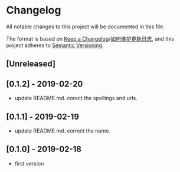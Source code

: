 # Changelog
All notable changes to this project will be documented in this file.

The format is based on [Keep a Changelog](https://keepachangelog.com/en/1.0.0/)/[如何维护更新日志](https://keepachangelog.com/zh-CN/1.0.0/),
and this project adheres to [Semantic Versioning](https://semver.org/spec/v2.0.0.html).

## [Unreleased]

## [0.1.2] - 2019-02-20
- update README.md. corect the spellings and urls.

## [0.1.1] - 2019-02-19
- update README.md. correct the name.

## [0.1.0] - 2019-02-18
- first version
